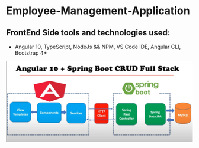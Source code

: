 # Employee-Management-Application

## FrontEnd Side tools and technologies used: 
- Angular 10, TypeScript, NodeJs && NPM, VS Code IDE, Angular CLI, Bootstrap 4+

![image](https://github.com/fadhlaouir/Employee-Management-Application/blob/master/AngularSpringBoot.png)
